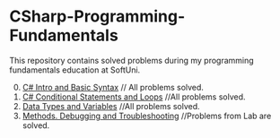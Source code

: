 # CSharp-Programming-Fundamentals
This repository contains solved problems during my programming fundamentals education at SoftUni.

0. [C# Intro and Basic Syntax](./00.Csharp%20Basic%20Syntax)   // All problems solved.
1. [C# Conditional Statements and Loops](./01.Conditional%20Statements%20and%20Loops)   //All problems solved.
2. [Data Types and Variables](./02.Data%20Types%20and%20Variables)   //All problems solved.
3. [Methods. Debugging and Troubleshooting](./03.Methods.Debugging%20and%20Troubleshooting)   //Problems from Lab are solved.
